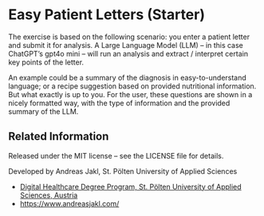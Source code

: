 # Easy Patient Letters (Starter)

The exercise is based on the following scenario: you enter a patient letter and submit it for analysis. A Large Language Model (LLM) – in this case ChatGPT’s gpt4o mini – will run an analysis and extract / interpret certain key points of the letter.

An example could be a summary of the diagnosis in easy-to-understand language; or a recipe suggestion based on provided nutritional information. But what exactly is up to you. For the user, these questions are shown in a nicely formatted way, with the type of information and the provided summary of the LLM.

## Related Information

Released under the MIT license – see the LICENSE file for details.

Developed by Andreas Jakl, St. Pölten University of Applied Sciences

- [Digital Healthcare Degree Program, St. Pölten University of Applied Sciences, Austria](https://www.fhstp.ac.at/en/academic-studies-continuing-education/media-digital-technologies/digital-healthcare?set_language=en)
- <https://www.andreasjakl.com/>
